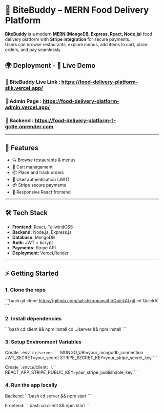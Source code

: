# 🍔 BiteBuddy – MERN Food Delivery Platform 

**BiteBuddy** is a modern **MERN (MongoDB, Express, React, Node.js)** food delivery platform with **Stripe integration** for secure payments.  
Users can browse restaurants, explore menus, add items to cart, place orders, and pay seamlessly.
## 🌍 Deployment - 🔗 Live Demo
### 🔹 BiteBuddy Live Link : https://food-delivery-platform-silk.vercel.app/
### 🔹 Admin Page : https://food-delivery-platform-admin.vercel.app/
### 🔹 Backend : https://food-delivery-platform-1-gc9e.onrender.com
---

## 🚀 Features
- 🔍 Browse restaurants & menus  
- 🛒 Cart management  
- 📦 Place and track orders  
- 👤 User authentication (JWT)  
- 💳 Stripe secure payments  
- 🎨 Responsive React frontend  

---

## 🛠️ Tech Stack
- **Frontend:** React, TailwindCSS  
- **Backend:** Node.js, Express.js  
- **Database:** MongoDB  
- **Auth:** JWT + bcrypt  
- **Payments:** Stripe API
- **Deployment:** Vercel,Render 

---

## ⚡ Getting Started

### 1. Clone the repo
\`\`\`bash
git clone https://github.com/satishkoppanathi/QuickAI.git
cd QuickAI
\`\`\`

### 2. Install dependencies
\`\`\`bash
cd client && npm install
cd ../server && npm install
\`\`\`

### 3. Setup Environment Variables
Create \`.env\` in `/server`:
\`\`\`
MONGO_URI=your_mongodb_connection
JWT_SECRET=your_secret
STRIPE_SECRET_KEY=your_stripe_secret_key
\`\`\`

Create \`.env` in `/client`:
\`\`\`
REACT_APP_STRIPE_PUBLIC_KEY=your_stripe_publishable_key
\`\`\`

### 4. Run the app locally
Backend:
\`\`\`bash
cd server && npm start
\`\`\`

Frontend:
\`\`\`bash
cd client && npm start
\`\`\`
